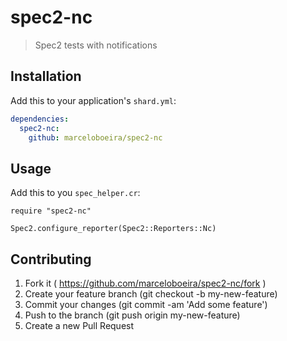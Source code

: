 # spec2-nc
> Spec2 tests with notifications

## Installation

Add this to your application's `shard.yml`:

```yaml
dependencies:
  spec2-nc:
    github: marceloboeira/spec2-nc
```

## Usage

Add this to you `spec_helper.cr`:
```crystal
require "spec2-nc"

Spec2.configure_reporter(Spec2::Reporters::Nc)
```

## Contributing

1. Fork it ( https://github.com/marceloboeira/spec2-nc/fork )
2. Create your feature branch (git checkout -b my-new-feature)
3. Commit your changes (git commit -am 'Add some feature')
4. Push to the branch (git push origin my-new-feature)
5. Create a new Pull Request
